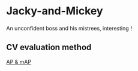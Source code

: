 # Jacky-and-Mickey
An unconfident boss and his mistrees, interesting！

## CV evaluation method

[AP & mAP](cv_evaluation/AP&mAP.md)

